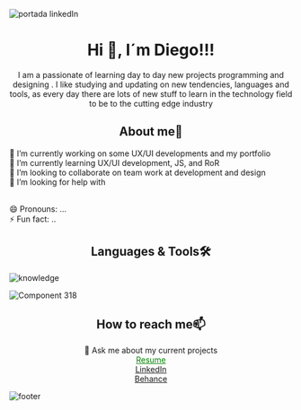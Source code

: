 ![portada linkedIn](https://github.com/DIGORACCOON4279/DIGORACCOON4279/assets/88150970/7b89ca38-4816-4c8e-89d8-b183614af8f0)

<di aling="center">
    <h1 align="center">Hi 👋, I´m Diego!!!</h1>

 <p align="center">I am a passionate of learning day to day new projects programming and designing . I like studying and updating on new tendencies, languages and tools, as every day there are lots of new stuff to learn in the technology field to be to the cutting edge industry</p>
</di>
    
<div align="center">
    <h2>About me🚀</h2>
<div align="left">
    🔭 I’m currently working on some UX/UI developments and my portfolio </br>
🌱 I’m currently learning UX/UI development, JS, and RoR </br>
👯 I’m looking to collaborate on team work at development and design </br>
🤔 I’m looking for help with </br> </br>

😄 Pronouns: ... </br>
⚡ Fun fact: ..
    </div>
    </div>

<h2 align="center">Languages & Tools🛠</h2>

![knowledge](https://github.com/DIGORACCOON4279/DIGORACCOON4279/assets/88150970/cbbb2a0b-e602-4173-a6be-eca7d52124b6)

![Component 318](https://github.com/DIGORACCOON4279/DIGORACCOON4279/assets/88150970/bdbccc56-966a-43f5-ad94-3493a4163211)

<div align="center">
    <h2>How to reach me📫</h2>
    💬 Ask me about my current projects </br>
        <a style="color:green;" href="https://www.canva.com/design/DAEsDw2MN44/Qz8u92eqiV8Tdmnq5npKqg/view?website#1:resume-english">
            Resume
        </a> </br>
        <a href="https://www.linkedin.com/in/diegomarinmora/">
            LinkedIn
        </a> </br>
        <a href="https://www.behance.net/diegomarin21">
            Behance
         </a>
</div>


![footer](https://github.com/DIGORACCOON4279/DIGORACCOON4279/assets/88150970/7f8b5ae3-5a13-414d-a38e-d06eaafaff63)
